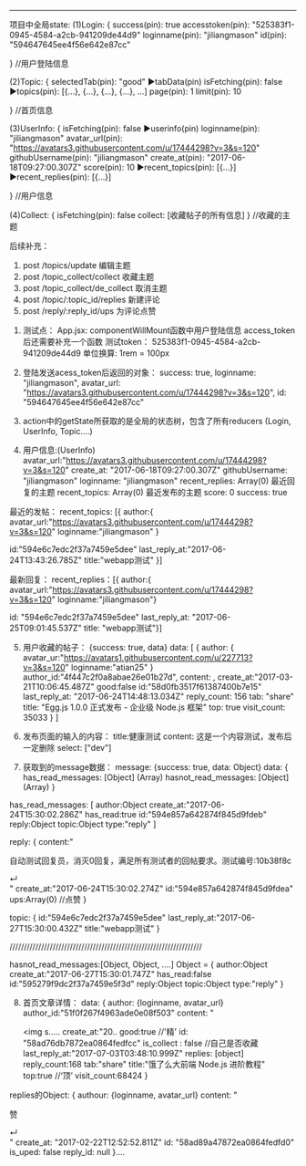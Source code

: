 ****
项目中全局state:
(1)Login: {
success(pin): true
accesstoken(pin): "525383f1-0945-4584-a2cb-941209de44d9"
loginname(pin): "jiliangmason"
id(pin): "594647645ee4f56e642e87cc" 

}  //用户登陆信息

(2)Topic: {
selectedTab(pin): "good"
▶tabData(pin)
    isFetching(pin): false
▶topics(pin): [{…}, {…}, {…}, {…}, …]
page(pin): 1
limit(pin): 10 

} //首页信息

(3)UserInfo: {
isFetching(pin): false
▶userinfo(pin)
    loginname(pin): "jiliangmason"
    avatar_url(pin): "https://avatars3.githubusercontent.com/u/17444298?v=3&s=120"
    githubUsername(pin): "jiliangmason" 
    create_at(pin): "2017-06-18T09:27:00.307Z"
    score(pin): 10
    ▶recent_topics(pin): [{…}]
    ▶recent_replies(pin): [{…}]
    
} //用户信息

(4)Collect: {
   isFetching(pin): false
    collect: [收藏帖子的所有信息]
} //收藏的主题

后续补充：
1. post /topics/update 编辑主题
2. post /topic_collect/collect 收藏主题
3. post /topic_collect/de_collect 取消主题
4. post /topic/:topic_id/replies 新建评论
5. post /reply/:reply_id/ups 为评论点赞



<!-- 记录 -->
1. 测试点：
App.jsx: componentWillMount函数中用户登陆信息
access_token后还需要补充一个函数 
测试token：
525383f1-0945-4584-a2cb-941209de44d9
单位换算:
1rem = 100px

2. 登陆发送acess_token后返回的对象：
success: true, loginname: "jiliangmason", 
avatar_url: "https://avatars3.githubusercontent.com/u/17444298?v=3&s=120", 
id: "594647645ee4f56e642e87cc"

3. action中的getState所获取的是全局的状态树，包含了所有reducers
(Login, UserInfo, Topic....)

4. 用户信息:(UserInfo)
avatar_url:"https://avatars3.githubusercontent.com/u/17444298?v=3&s=120"
create_at: "2017-06-18T09:27:00.307Z"
githubUsername: "jiliangmason"
loginname: "jiliangmason"
recent_replies: Array(0) 最近回复的主题
recent_topics: Array(0) 最近发布的主题
score: 0
success: true

最近的发帖：
recent_topics: [{
author:{
avatar_url:"https://avatars3.githubusercontent.com/u/17444298?v=3&s=120"
loginname:"jiliangmason" }

id:"594e6c7edc2f37a7459e5dee"
last_reply_at:"2017-06-24T13:43:26.785Z"
title:"webapp测试" }]

最新回复：
recent_replies：[{
author:{
avatar_url:"https://avatars3.githubusercontent.com/u/17444298?v=3&s=120"
loginname:"jiliangmason"}

id: "594e6c7edc2f37a7459e5dee"
last_reply_at: "2017-06-25T09:01:45.537Z"
title: "webapp测试"}]

5. 用户收藏的帖子：
{success: true, data}
data: [
    {
        author: {
            avatar_ur:"https://avatars1.githubusercontent.com/u/227713?v=3&s=120"
            loginname:"atian25"
        }
        author_id:"4f447c2f0a8abae26e01b27d",
        content: ,
        create_at:"2017-03-21T10:06:45.487Z"
        good:false
        id:"58d0fb3517f61387400b7e15"
        last_reply_at: "2017-06-24T14:48:13.034Z"
        reply_count: 156
        tab: "share"
        title: "Egg.js 1.0.0 正式发布 - 企业级 Node.js 框架"
        top: true
        visit_count: 35033
    }
]

6. 发布页面的输入的内容：
title:健康测试 
content: 这是一个内容测试，发布后一定删除 
select: ["dev"]

7. 获取到的message数据：
message: {success: true, data: Object}
data: {
has_read_messages: [Object] (Array)
hasnot_read_messages: [Object] (Array)
}

has_read_messages: [
    author:Object
    create_at:"2017-06-24T15:30:02.286Z"
    has_read:true
    id:"594e857a642874f845d9fdeb"
    reply:Object
    topic:Object
    type:"reply"
]

reply: {
content:"<div class="markdown-text"><p>自动测试回复员，消灭0回复，满足所有测试者的回帖要求。测试编号:10b38f8c</p>↵</div>"
create_at:"2017-06-24T15:30:02.274Z"
id:"594e857a642874f845d9fdea"
ups:Array(0) //点赞
}

topic: {
id:"594e6c7edc2f37a7459e5dee"
last_reply_at:"2017-06-27T15:30:00.432Z"
title:"webapp测试"
}

///////////////////////////////////////////////////////////////////

hasnot_read_messages:[Object, Object, ....]
Object = {
    author:Object
    create_at:"2017-06-27T15:30:01.747Z"
    has_read:false
    id:"595279f9dc2f37a7459e5f3d"
    reply:Object
    topic:Object
    type:"reply"
}

8. 首页文章详情：
data: {
    author: {loginname, avatar_url}
    author_id:"51f0f267f4963ade0e08f503"
    content: "<div class="markdown-text"><p><img s.....
    create_at:"20..
    good:true //'精'
    id: "58ad76db7872ea0864fedfcc"
    is_collect : false //自己是否收藏
    last_reply_at:"2017-07-03T03:48:10.999Z"
    replies: [object]
    reply_count:168
    tab:"share"
    title:"饿了么大前端 Node.js 进阶教程"
    top:true  //‘顶’
    visit_count:68424
}

replies的Object:
{
    authour: {loginname, avatar_url}
    content: "<div class="markdown-text"><p>赞</p>↵</div>"
    create_at: "2017-02-22T12:52:52.811Z"
    id: "58ad89a47872ea0864fedfd0"
    is_uped: false
    reply_id: null
}....






